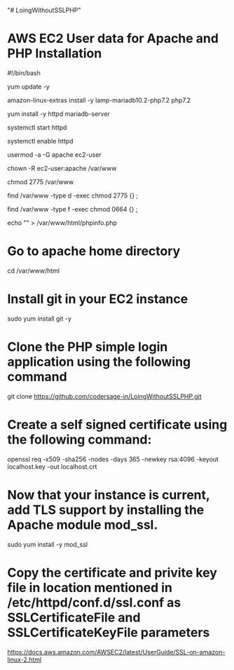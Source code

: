 "# LoingWithoutSSLPHP" 
# AWS EC2 User data for Apache and PHP Installation
#!/bin/bash 

yum update -y

amazon-linux-extras install -y lamp-mariadb10.2-php7.2 php7.2

yum install -y httpd mariadb-server

systemctl start httpd

systemctl enable httpd

usermod -a -G apache ec2-user

chown -R ec2-user:apache /var/www

chmod 2775 /var/www

find /var/www -type d -exec chmod 2775 {} ;

find /var/www -type f -exec chmod 0664 {} ;

echo "" > /var/www/html/phpinfo.php

# Go to apache home directory
cd /var/www/html

# Install git in your EC2 instance
sudo yum install git -y

# Clone the PHP simple login application using the following command
git clone https://github.com/codersage-in/LoingWithoutSSLPHP.git

# Create a self signed certificate using the following command:
openssl req -x509 -sha256 -nodes -days 365 -newkey rsa:4096 -keyout localhost.key -out localhost.crt

# Now that your instance is current, add TLS support by installing the Apache module mod_ssl.
sudo yum install -y mod_ssl

# Copy the certificate and privite key file in location mentioned in /etc/httpd/conf.d/ssl.conf as SSLCertificateFile and SSLCertificateKeyFile parameters


https://docs.aws.amazon.com/AWSEC2/latest/UserGuide/SSL-on-amazon-linux-2.html
